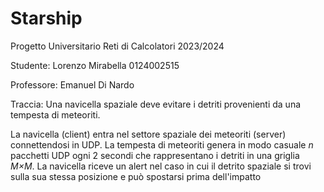 # Starship

Progetto Universitario Reti di Calcolatori 2023/2024

Studente: Lorenzo Mirabella 0124002515

Professore: Emanuel Di Nardo

Traccia: Una navicella spaziale deve evitare i detriti provenienti da una tempesta di meteoriti.

La navicella (client) entra nel settore spaziale dei meteoriti (server) connettendosi in UDP.
La tempesta di meteoriti genera in modo casuale _n_ pacchetti UDP ogni 2 secondi che rappresentano i detriti in una griglia _M×M_.
La navicella riceve un alert nel caso in cui il detrito spaziale si trovi sulla sua stessa posizione e può spostarsi prima dell'impatto